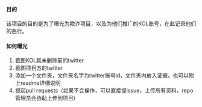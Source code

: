 #### 目的
该项目的目的是为了曝光为欺诈项目，以及为他们推广的KOL账号，在此记录他们的恶行。

#### 如何曝光
1. 截图KOL其未删除前的twitter
2. 截图项目方的twitter
3. 添加一个文件夹，文件夹名字为twitter账号id，文件夹内放入证据，也可以附上readme详细说明
4. 提起pull requests（如果不会操作，可以直接提issue，上传所有资料，repo管理员会协助上传到项目)



